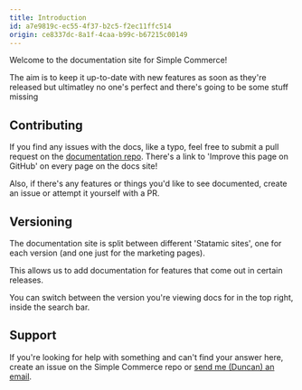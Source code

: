 ```yaml
---
title: Introduction
id: a7e9819c-ec55-4f37-b2c5-f2ec11ffc514
origin: ce8337dc-8a1f-4caa-b99c-b67215c00149
---
```

Welcome to the documentation site for Simple Commerce! 

The aim is to keep it up-to-date with new features as soon as they're released but ultimatley no one's perfect and there's going to be some stuff missing

## Contributing

If you find any issues with the docs, like a typo, feel free to submit a pull request on the [documentation repo](https://github.com/doublethreedigital/sc-docs.doublethree.digital). There's a link to 'Improve this page on GitHub' on every page on the docs site!

Also, if there's any features or things you'd like to see documented, create an issue or attempt it yourself with a PR.

## Versioning

The documentation site is split between different 'Statamic sites', one for each version (and one just for the marketing pages).

This allows us to add documentation for features that come out in certain releases.

You can switch between the version you're viewing docs for in the top right, inside the search bar.

## Support

If you're looking for help with something and can't find your answer here, create an issue on the Simple Commerce repo or [send me (Duncan) an email](mailto:hello@doublethree.digital).